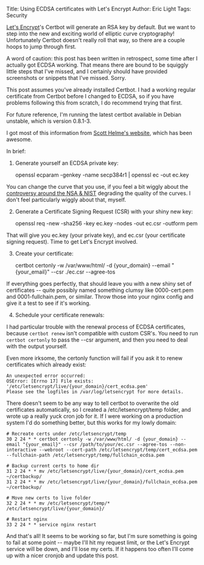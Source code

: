 Title: Using ECDSA certificates with Let's Encrypt
Author: Eric Light
Tags: Security

[Let's Encrypt](https://www.letsencrypt.org)'s Certbot will generate an RSA key by default.  But we want to step into the new and exciting world of elliptic curve cryptography! Unfortunately Certbot doesn't really roll that way, so there are a couple hoops to jump through first.

A word of caution: this post has been written in retrospect, some time after I actually got ECDSA working.  That means there are bound to be squiggly little steps that I've missed, and I certainly should have provided screenshots or snippets that I've missed.  Sorry.

This post assumes you've already installed Certbot.  I had a working regular certificate from Certbot before I changed to ECDSA, so if you have problems following this from scratch, I do recommend trying that first.

For future reference, I'm running the latest certbot available in Debian unstable, which is version 0.8.1-3.

I got most of this information from [Scott Helme's website](https://scotthelme.co.uk/tag/lets-encrypt/), which has been awesome.

In brief:

1)  Generate yourself an ECDSA private key:

    openssl ecparam -genkey -name secp384r1 | openssl ec -out ec.key

You can change the curve that you use, if you feel a bit wiggly about the [controversy around the NSA & NIST](http://blog.cr.yp.to/20140323-ecdsa.html) degrading the quality of the curves.  I don't feel particularly wiggly about that, myself.


2)  Generate a Certificate Signing Request (CSR) with your shiny new key:

    openssl req -new -sha256 -key ec.key -nodes -out ec.csr -outform pem

That will give you ec.key (your private key), and ec.csr (your certificate signing request).  Time to get Let's Encrypt involved.


3)  Create your certificate:

    certbot certonly -w /var/www/html/ -d {your_domain} --email "{your_email}" --csr ./ec.csr --agree-tos

If everything goes perfectly, that should leave you with a new shiny set of certificates -- quite possibly named something clumsy like 0000-cert.pem and 0001-fullchain.pem, or similar.  Throw those into your nginx config and give it a test to see if it's working.


4)  Schedule your certificate renewals:

I had particular trouble with the renewal process of ECDSA certificates, because `certbot renew` isn't compatible with custom CSR's.  You need to run `certbot certonly` to pass the --csr argument, and then you need to deal with the output yourself.

Even more irksome, the certonly function will fail if you ask it to renew certificates which already exist:

    An unexpected error occurred:
    OSError: [Errno 17] File exists: '/etc/letsencrypt/live/{your_domain}/cert_ecdsa.pem'
    Please see the logfiles in /var/log/letsencrypt for more details.

There doesn't seem to be any way to tell certbot to overwrite the old certificates automatically, so I created a /etc/letsencrypt/temp folder, and wrote up a really yuck cron job for it.  If I were working on a production system I'd do something better, but this works for my lowly domain:

    # Recreate certs under /etc/letsencrypt/temp
    30 2 24 * * certbot certonly -w /var/www/html/ -d {your_domain} --email "{your_email}" --csr /path/to/your/ec.csr --agree-tos --non-interactive --webroot --cert-path /etc/letsencrypt/temp/cert_ecdsa.pem --fullchain-path /etc/letsencrypt/temp/fullchain_ecdsa.pem
    
    # Backup current certs to home dir
    31 2 24 * * mv /etc/letsencrypt/live/{your_domain}/cert_ecdsa.pem ~/certbackup/
    31 2 24 * * mv /etc/letsencrypt/live/{your_domain}/fullchain_ecdsa.pem ~/certbackup/
    
    # Move new certs to live folder
    32 2 24 * * mv /etc/letsencrypt/temp/* /etc/letsencrypt/live/{your_domain}/
    
    # Restart nginx
    33 2 24 * * service nginx restart


And that's all!  It seems to be working so far, but I'm sure something is going to fail at some point -- maybe I'll hit my request limit, or the Let's Encrypt service will be down, and I'll lose my certs.  If it happens too often I'll come up with a nicer cronjob and update this post.

